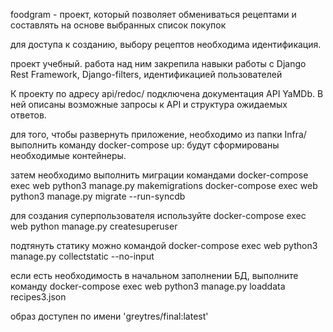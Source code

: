 
foodgram - проект, который позволяет обмениваться рецептами и составлять на основе выбранных список покупок

для доступа к созданию, выбору рецептов необходима идентификация.

проект учебный. работа над ним закрепила навыки работы с Django Rest Framework, Django-filters,
идентификацией пользователей

К проекту по адресу api/redoc/ подключена документация API YaMDb. В ней описаны возможные запросы
к API и структура ожидаемых ответов.

для того, чтобы развернуть приложение, необходимо из папки Infra/ выполнить команду docker-compose up:
будут сформированы необходимые контейнеры.

затем необходимо выполнить миграции командами
docker-compose exec web python3 manage.py makemigrations
docker-compose exec web python3 manage.py migrate --run-syncdb

для создания суперпользователя используйте docker-compose exec web python manage.py createsuperuser

подтянуть статику можно командой docker-compose exec web python3 manage.py collectstatic --no-input

если есть необходимость в начальном заполнении БД, выполните команду
docker-compose exec web python3 manage.py loaddata recipes3.json

образ доступен по имени 'greytres/final:latest'
